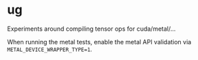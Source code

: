 # ug

Experiments around compiling tensor ops for cuda/metal/...

When running the metal tests, enable the metal API validation via
`METAL_DEVICE_WRAPPER_TYPE=1`.
